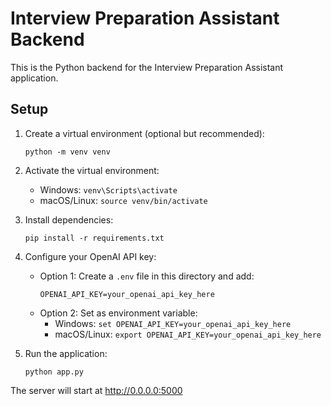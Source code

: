 
# Interview Preparation Assistant Backend

This is the Python backend for the Interview Preparation Assistant application.

## Setup

1. Create a virtual environment (optional but recommended):
   ```
   python -m venv venv
   ```

2. Activate the virtual environment:
   - Windows: `venv\Scripts\activate`
   - macOS/Linux: `source venv/bin/activate`

3. Install dependencies:
   ```
   pip install -r requirements.txt
   ```

4. Configure your OpenAI API key:
   - Option 1: Create a `.env` file in this directory and add:
     ```
     OPENAI_API_KEY=your_openai_api_key_here
     ```
   - Option 2: Set as environment variable:
     - Windows: `set OPENAI_API_KEY=your_openai_api_key_here`
     - macOS/Linux: `export OPENAI_API_KEY=your_openai_api_key_here`

5. Run the application:
   ```
   python app.py
   ```

The server will start at http://0.0.0.0:5000
